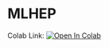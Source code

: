 # MLHEP

Colab Link: [![Open In Colab](https://colab.research.google.com/assets/colab-badge.svg)](https://colab.research.google.com/github/akahn1213/mlhep2019\_2\_phase/blob/master/analysis/lhcb\_calo\_gan.ipynb)
